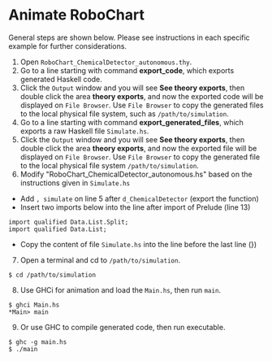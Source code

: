 # Animate RoboChart
General steps are shown below. Please see instructions in each specific example for further considerations.

1. Open `RoboChart_ChemicalDetector_autonomous.thy`.
2. Go to a line starting with command **export_code**, which exports generated Haskell code.
3. Click the `Output` window and you will see **See theory exports**, then double click the area **theory exports**, and now the exported code will be displayed on `File Browser`. Use `File Browser` to copy the generated files to the local physical file system, such as `/path/to/simulation`.
4. Go to a line starting with command **export_generated_files**, which exports a raw Haskell file `Simulate.hs`.
5. Click the `Output` window and you will see **See theory exports**, then double click the area **theory exports**, and now the exported file will be displayed on `File Browser`. Use `File Browser` to copy the generated file to the local physical file system `/path/to/simulation`.
6. Modify "RoboChart_ChemicalDetector_autonomous.hs" based on the instructions given in `Simulate.hs`
- Add `, simulate` on line 5 after `d_ChemicalDetector` (export the function)
- Insert two imports below into the line after import of Prelude (line 13)
```
import qualified Data.List.Split;
import qualified Data.List;
```
- Copy the content of file `Simulate.hs` into the line before the last line (})
7. Open a terminal and cd to `/path/to/simulation`.
```
$ cd /path/to/simulation
```
8. Use GHCi for animation and load the `Main.hs`, then run `main`.
```
$ ghci Main.hs
*Main> main
```
9. Or use GHC to compile generated code, then run executable.
```
$ ghc -g main.hs
$ ./main
```
